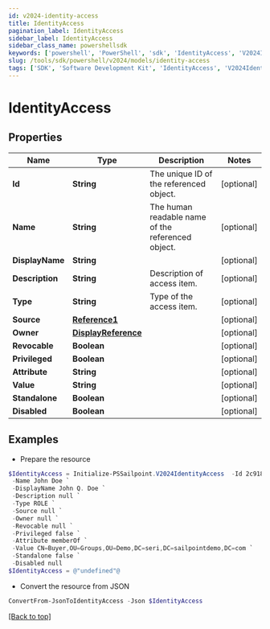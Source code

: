 ```yaml
---
id: v2024-identity-access
title: IdentityAccess
pagination_label: IdentityAccess
sidebar_label: IdentityAccess
sidebar_class_name: powershellsdk
keywords: ['powershell', 'PowerShell', 'sdk', 'IdentityAccess', 'V2024IdentityAccess'] 
slug: /tools/sdk/powershell/v2024/models/identity-access
tags: ['SDK', 'Software Development Kit', 'IdentityAccess', 'V2024IdentityAccess']
---
```



# IdentityAccess

## Properties

Name | Type | Description | Notes
------------ | ------------- | ------------- | -------------
**Id** | **String** | The unique ID of the referenced object. | [optional] 
**Name** | **String** | The human readable name of the referenced object. | [optional] 
**DisplayName** | **String** |  | [optional] 
**Description** | **String** | Description of access item. | [optional] 
**Type** | **String** | Type of the access item. | [optional] 
**Source** | [**Reference1**](reference1) |  | [optional] 
**Owner** | [**DisplayReference**](display-reference) |  | [optional] 
**Revocable** | **Boolean** |  | [optional] 
**Privileged** | **Boolean** |  | [optional] 
**Attribute** | **String** |  | [optional] 
**Value** | **String** |  | [optional] 
**Standalone** | **Boolean** |  | [optional] 
**Disabled** | **Boolean** |  | [optional] 

## Examples

- Prepare the resource
```powershell
$IdentityAccess = Initialize-PSSailpoint.V2024IdentityAccess  -Id 2c91808568c529c60168cca6f90c1313 `
 -Name John Doe `
 -DisplayName John Q. Doe `
 -Description null `
 -Type ROLE `
 -Source null `
 -Owner null `
 -Revocable null `
 -Privileged false `
 -Attribute memberOf `
 -Value CN=Buyer,OU=Groups,OU=Demo,DC=seri,DC=sailpointdemo,DC=com `
 -Standalone false `
 -Disabled null
$IdentityAccess = @"undefined"@
```

- Convert the resource from JSON
```powershell
ConvertFrom-JsonToIdentityAccess -Json $IdentityAccess
```


[[Back to top]](#) 

